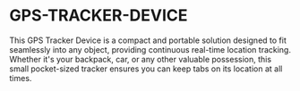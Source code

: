 # GPS-TRACKER-DEVICE
This GPS Tracker Device is a compact and portable solution designed to fit seamlessly into any object, providing continuous real-time location tracking. Whether it's your backpack, car, or any other valuable possession, this small pocket-sized tracker ensures you can keep tabs on its location at all times.
